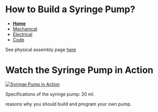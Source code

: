 # How to Build a Syringe Pump?

- **[Home](/syringe_pump/index)**
- [Mechanical](/syringe_pump/mechanical)
- [Electrical](/syringe_pump/Electrical)
- [Code](/syringe-pump/code)


See physical assembly page [here](/syringe_pump/physical_device)

# Watch the Syringe Pump in Action

[![Syringe Pump in Action](https://img.youtube.com/vi/9kMAXheGo4w/0.jpg)](https://www.youtube.com/watch?v=9kMAXheGo4w)

Specifications of the syringe pump: 20 ml. 

reasons why you should build and program your own pump. 
